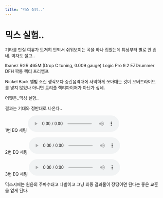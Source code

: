 ```yaml
---
title: "믹스 실험.."
---
```

# 믹스 실험..

기타를 만질 여유가 도저히 안되서 쉬워보이는 곡을 하나 집었는데 튜닝부터 별로 안 쉽네. 박자도 절고..

Ibanez RGR 465M (Drop C tuning, 0.009 gauge)
Logic Pro 9.2
EZDrummer DFH
짝퉁 렉티 프리앰프

Nickel Back 앨범 소린 생각보다 중간음역대에 사악하게 쪼아대는 것이 오버드라이브를 넣지 않았나 아니면 트리플 렉티파이어가 아닌가 싶네.

어쨋든..믹싱 실험..

결과는 기대와 정반대로 나온다..

1번 EQ 세팅
![audio](0a4d69e4964f31313e1bc66026950628.mp3)


2번 EQ 세팅
![audio](63ec8b82ecb309607d4d88b704e46e79.mp3)


3번 EQ 세팅
![audio](ff1ec83f0ce8b3b162a533b22c987d23.mp3)


믹스시에는 원음의 주파수대고 나발이고 그냥 최종 결과물이 장땡이면 된다는 좋은 교훈을 얻게 된다.

 

